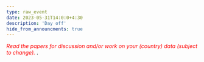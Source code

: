 ```yaml
---
type: raw_event
date: 2023-05-31T14:0:0+4:30
description: 'Day off'
hide_from_announcments: true
---
```

<span style="color:red"> *Read the papers for discussion and/or work on your (country) data (subject to change).* </span>.